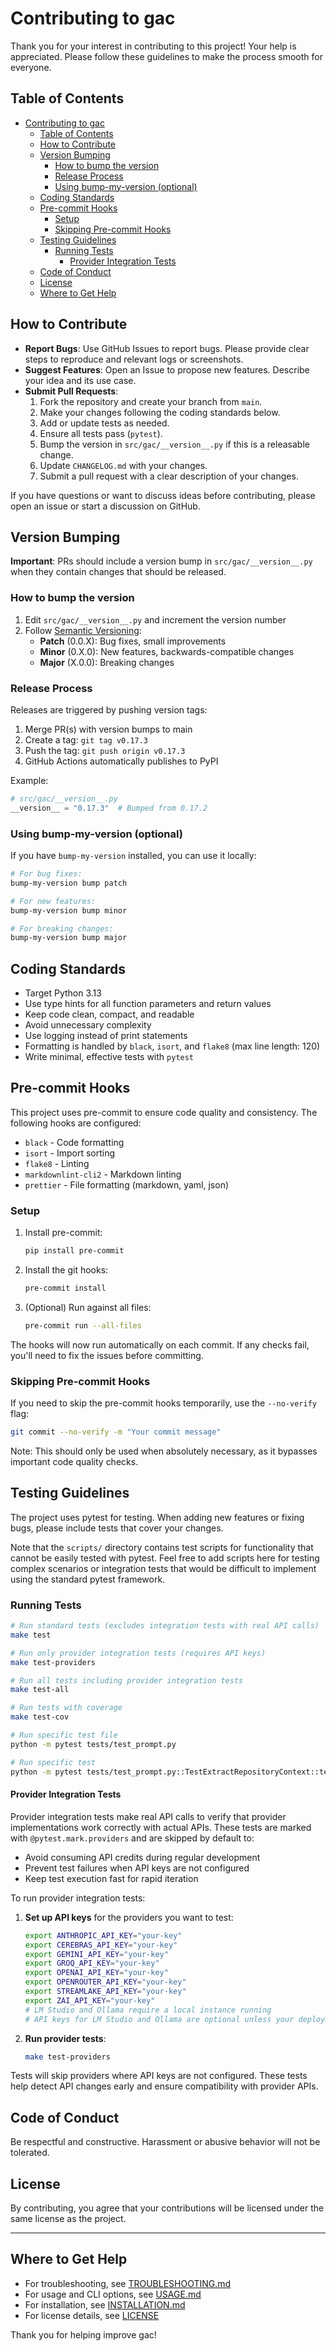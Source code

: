 # Contributing to gac

Thank you for your interest in contributing to this project! Your help is appreciated. Please follow these guidelines to
make the process smooth for everyone.

## Table of Contents

- [Contributing to gac](#contributing-to-gac)
  - [Table of Contents](#table-of-contents)
  - [How to Contribute](#how-to-contribute)
  - [Version Bumping](#version-bumping)
    - [How to bump the version](#how-to-bump-the-version)
    - [Release Process](#release-process)
    - [Using bump-my-version (optional)](#using-bump-my-version-optional)
  - [Coding Standards](#coding-standards)
  - [Pre-commit Hooks](#pre-commit-hooks)
    - [Setup](#setup)
    - [Skipping Pre-commit Hooks](#skipping-pre-commit-hooks)
  - [Testing Guidelines](#testing-guidelines)
    - [Running Tests](#running-tests)
      - [Provider Integration Tests](#provider-integration-tests)
  - [Code of Conduct](#code-of-conduct)
  - [License](#license)
  - [Where to Get Help](#where-to-get-help)

## How to Contribute

- **Report Bugs**: Use GitHub Issues to report bugs. Please provide clear steps to reproduce and relevant logs or
  screenshots.
- **Suggest Features**: Open an Issue to propose new features. Describe your idea and its use case.
- **Submit Pull Requests**:
  1. Fork the repository and create your branch from `main`.
  2. Make your changes following the coding standards below.
  3. Add or update tests as needed.
  4. Ensure all tests pass (`pytest`).
  5. Bump the version in `src/gac/__version__.py` if this is a releasable change.
  6. Update `CHANGELOG.md` with your changes.
  7. Submit a pull request with a clear description of your changes.

If you have questions or want to discuss ideas before contributing, please open an issue or start a discussion on
GitHub.

## Version Bumping

**Important**: PRs should include a version bump in `src/gac/__version__.py` when they contain changes that should be released.

### How to bump the version

1. Edit `src/gac/__version__.py` and increment the version number
2. Follow [Semantic Versioning](https://semver.org/):
   - **Patch** (0.0.X): Bug fixes, small improvements
   - **Minor** (0.X.0): New features, backwards-compatible changes
   - **Major** (X.0.0): Breaking changes

### Release Process

Releases are triggered by pushing version tags:

1. Merge PR(s) with version bumps to main
2. Create a tag: `git tag v0.17.3`
3. Push the tag: `git push origin v0.17.3`
4. GitHub Actions automatically publishes to PyPI

Example:

```python
# src/gac/__version__.py
__version__ = "0.17.3"  # Bumped from 0.17.2
```

### Using bump-my-version (optional)

If you have `bump-my-version` installed, you can use it locally:

```bash
# For bug fixes:
bump-my-version bump patch

# For new features:
bump-my-version bump minor

# For breaking changes:
bump-my-version bump major
```

## Coding Standards

- Target Python 3.13
- Use type hints for all function parameters and return values
- Keep code clean, compact, and readable
- Avoid unnecessary complexity
- Use logging instead of print statements
- Formatting is handled by `black`, `isort`, and `flake8` (max line length: 120)
- Write minimal, effective tests with `pytest`

## Pre-commit Hooks

This project uses pre-commit to ensure code quality and consistency. The following hooks are configured:

- `black` - Code formatting
- `isort` - Import sorting
- `flake8` - Linting
- `markdownlint-cli2` - Markdown linting
- `prettier` - File formatting (markdown, yaml, json)

### Setup

1. Install pre-commit:

   ```sh
   pip install pre-commit
   ```

2. Install the git hooks:

   ```sh
   pre-commit install
   ```

3. (Optional) Run against all files:

   ```sh
   pre-commit run --all-files
   ```

The hooks will now run automatically on each commit. If any checks fail, you'll need to fix the issues before committing.

### Skipping Pre-commit Hooks

If you need to skip the pre-commit hooks temporarily, use the `--no-verify` flag:

```sh
git commit --no-verify -m "Your commit message"
```

Note: This should only be used when absolutely necessary, as it bypasses important code quality checks.

## Testing Guidelines

The project uses pytest for testing. When adding new features or fixing bugs, please include tests that cover your
changes.

Note that the `scripts/` directory contains test scripts for functionality that cannot be easily tested with pytest.
Feel free to add scripts here for testing complex scenarios or integration tests that would be difficult to implement
using the standard pytest framework.

### Running Tests

```sh
# Run standard tests (excludes integration tests with real API calls)
make test

# Run only provider integration tests (requires API keys)
make test-providers

# Run all tests including provider integration tests
make test-all

# Run tests with coverage
make test-cov

# Run specific test file
python -m pytest tests/test_prompt.py

# Run specific test
python -m pytest tests/test_prompt.py::TestExtractRepositoryContext::test_extract_repository_context_with_docstring
```

#### Provider Integration Tests

Provider integration tests make real API calls to verify that provider implementations work correctly with actual APIs. These tests are marked with `@pytest.mark.providers` and are skipped by default to:

- Avoid consuming API credits during regular development
- Prevent test failures when API keys are not configured
- Keep test execution fast for rapid iteration

To run provider integration tests:

1. **Set up API keys** for the providers you want to test:

   ```sh
   export ANTHROPIC_API_KEY="your-key"
   export CEREBRAS_API_KEY="your-key"
   export GEMINI_API_KEY="your-key"
   export GROQ_API_KEY="your-key"
   export OPENAI_API_KEY="your-key"
   export OPENROUTER_API_KEY="your-key"
   export STREAMLAKE_API_KEY="your-key"
   export ZAI_API_KEY="your-key"
   # LM Studio and Ollama require a local instance running
   # API keys for LM Studio and Ollama are optional unless your deployment enforces authentication
   ```

2. **Run provider tests**:

   ```sh
   make test-providers
   ```

Tests will skip providers where API keys are not configured. These tests help detect API changes early and ensure compatibility with provider APIs.

## Code of Conduct

Be respectful and constructive. Harassment or abusive behavior will not be tolerated.

## License

By contributing, you agree that your contributions will be licensed under the same license as the project.

---

## Where to Get Help

- For troubleshooting, see [TROUBLESHOOTING.md](TROUBLESHOOTING.md)
- For usage and CLI options, see [USAGE.md](USAGE.md)
- For installation, see [INSTALLATION.md](INSTALLATION.md)
- For license details, see [LICENSE](LICENSE)

Thank you for helping improve gac!
